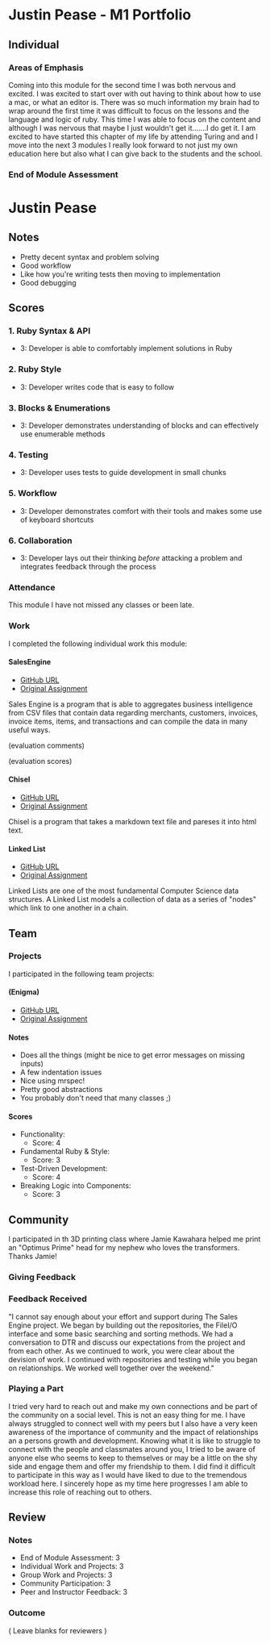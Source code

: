 # Justin Pease - M1 Portfolio

## Individual

### Areas of Emphasis

Coming into this module for the second time I was both nervous and excited.  I was excited to start over with out having to think about how to use a mac, or what an editor is.  There was so much information my brain had to wrap around the first time it was difficult to focus on the lessons and the language and logic of ruby.  This time I was able to focus on the content and although I was nervous that maybe I just wouldn't get it.......I do get it.  I am excited to have started this chapter of my life by attending Turing and and I move into the next 3 modules I really look forward to not just my own education here but also what I can give back to the students and the school.

### End of Module Assessment

# Justin Pease

## Notes

* Pretty decent syntax and problem solving
* Good workflow
* Like how you're writing tests then moving to implementation
* Good debugging

## Scores

### 1. Ruby Syntax & API

* 3: Developer is able to comfortably implement solutions in Ruby

### 2. Ruby Style

* 3: Developer writes code that is easy to follow

### 3. Blocks & Enumerations

* 3: Developer demonstrates understanding of blocks and can effectively use enumerable methods

### 4. Testing

* 3: Developer uses tests to guide development in small chunks

### 5. Workflow

* 3: Developer demonstrates comfort with their tools and makes some use of keyboard shortcuts

### 6. Collaboration

* 3: Developer lays out their thinking *before* attacking a problem and integrates feedback through the process

### Attendance

This module I have not missed any classes or been late.  

### Work

I completed the following individual work this module:

#### SalesEngine

* [GitHub URL](https://github.com/NicoleHall/sales-engine)
* [Original Assignment](https://github.com/turingschool/curriculum/blob/master/source/projects/sales_engine.markdown)

Sales Engine is a program that is able to aggregates business intelligence from CSV files that contain data regarding merchants, customers, invoices, invoice items, items, and transactions and can compile the data in many useful ways.

(evaluation comments)

(evaluation scores)

#### Chisel

* [GitHub URL](https://github.com/Jpease1020/Chisel1.2)
* [Original Assignment](https://github.com/turingschool/curriculum/blob/master/source/projects/chisel.markdown)

Chisel is a program that takes a markdown text file and pareses it into html text.

#### Linked List

* [GitHub URL](https://github.com/Jpease1020/Linked_Lists)
* [Original Assignment](https://github.com/turingschool/challenges/blob/master/linked_lists.markdown)

Linked Lists are one of the most fundamental Computer Science data structures. A Linked List models a collection of data as a series of "nodes" which link to one another in a chain.

## Team

### Projects

I participated in the following team projects:

#### (Enigma)

* [GitHub URL](https://github.com/Jpease1020/Enigma)
* [Original Assignment](https://github.com/turingschool/curriculum/blob/a5c68d5a08edd80f3de1cc6550b1576f982268a8/source/projects/enigma.markdown)

#### Notes
* Does all the things (might be nice to get error messages on missing inputs)
* A few indentation issues
* Nice using mrspec!
* Pretty good abstractions
* You probably don't need that many classes ;)

#### Scores

* Functionality:
  * Score: 4
* Fundamental Ruby & Style:
  * Score: 3
* Test-Driven Development:
  * Score: 4
* Breaking Logic into Components:
  * Score: 3

## Community

I participated in th 3D printing class where Jamie Kawahara helped me print an "Optimus Prime" head for my nephew who loves the transformers.  Thanks Jamie!

### Giving Feedback



### Feedback Received

"I cannot say enough about your effort and support during The Sales Engine project.  We began by building out the repositories, the FileI/O interface and some basic searching and sorting methods.  We had a conversation to DTR and discuss our expectations from the project and from each other.  As we continued to work, you were clear about the devision of work.  I continued with repositories and testing while you began on relationships.  We worked well together over the weekend."

### Playing a Part

I tried very hard to reach out and make my own connections and be part of the community on a social level.  This is not an easy thing for me.  I have always struggled to connect well with my peers but I also have a very keen awareness of the importance of community and the impact of relationships an a persons growth and development.  Knowing what it is like to struggle to connect with the people and classmates around you, I tried to be aware of anyone else who seems to keep to themselves or may be a little on the shy side and engage them and offer my friendship to them.  I did find it difficult to participate in this way as I would have liked to due to the tremendous workload here.  I sincerely hope as my time here progresses I am able to increase this role of reaching out to others.  

## Review

### Notes

* End of Module Assessment: 3
* Individual Work and Projects: 3
* Group Work and Projects: 3
* Community Participation: 3
* Peer and Instructor Feedback: 3

### Outcome

( Leave blanks for reviewers )
